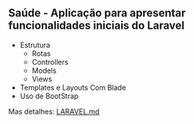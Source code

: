 ## Saúde - Aplicação para apresentar funcionalidades iniciais do Laravel

- Estrutura
     * Rotas
     * Controllers
     * Models
     * Views
- Templates e Layouts Com Blade
- Uso de BootStrap

Mas detalhes: <a href="LARAVEL.md">LARAVEL.md</a>
